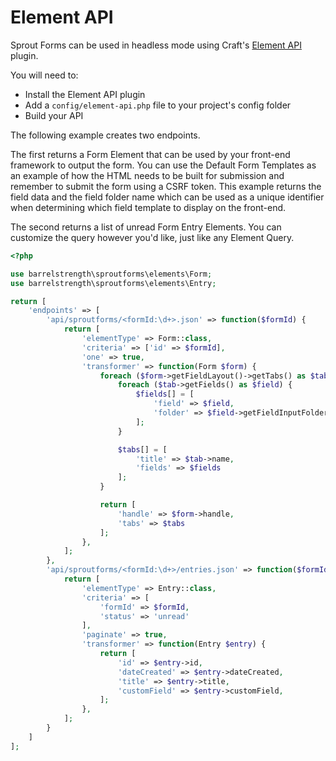# Element API

Sprout Forms can be used in headless mode using Craft's [Element API](https://plugins.craftcms.com/element-api) plugin.

You will need to:

- Install the Element API plugin
- Add a `config/element-api.php` file to your project's config folder
- Build your API

The following example creates two endpoints.

The first returns a Form Element that can be used by your front-end framework to output the form. You can use the Default Form Templates as an example of how the HTML needs to be built for submission and remember to submit the form using a CSRF token. This example returns the field data and the field folder name which can be used as a unique identifier when determining which field template to display on the front-end.

The second returns a list of unread Form Entry Elements. You can customize the query however you'd like, just like any Element Query.

``` php
<?php

use barrelstrength\sproutforms\elements\Form;
use barrelstrength\sproutforms\elements\Entry;

return [
    'endpoints' => [
        'api/sproutforms/<formId:\d+>.json' => function($formId) {
            return [
                'elementType' => Form::class,
                'criteria' => ['id' => $formId],
                'one' => true,
                'transformer' => function(Form $form) {
                    foreach ($form->getFieldLayout()->getTabs() as $tab) {
                        foreach ($tab->getFields() as $field) {
                            $fields[] = [
                                'field' => $field,
                                'folder' => $field->getFieldInputFolder()
                            ];
                        }

                        $tabs[] = [
                            'title' => $tab->name,
                            'fields' => $fields
                        ];
                    }

                    return [
                        'handle' => $form->handle,
                        'tabs' => $tabs
                    ];
                },
            ];
        },
        'api/sproutforms/<formId:\d+>/entries.json' => function($formId) {
            return [
                'elementType' => Entry::class,
                'criteria' => [
                    'formId' => $formId,
                    'status' => 'unread'
                ],
                'paginate' => true,
                'transformer' => function(Entry $entry) {
                    return [
                        'id' => $entry->id,
                        'dateCreated' => $entry->dateCreated,
                        'title' => $entry->title,
                        'customField' => $entry->customField,
                    ];
                },
            ];
        }
    ]
];
```
